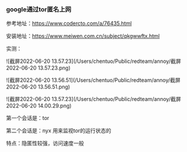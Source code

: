 ### google通过tor匿名上网

参考地址：https://www.codercto.com/a/76435.html

安装地址：https://www.meiwen.com.cn/subject/qkgwwftx.html



实测：

![截屏2022-06-20 13.57.23](/Users/chentuo/Public/redteam/annoy/截屏2022-06-20 13.57.23.png)



![截屏2022-06-20 13.56.51](/Users/chentuo/Public/redteam/annoy/截屏2022-06-20 13.56.51.png)



![截屏2022-06-20 13.57.23](/Users/chentuo/Public/redteam/annoy/截屏2022-06-20 14.00.29.png)

第一个会话是：tor

第二个会话是：nyx 用来监视tor的运行状态的

特点：隐匿性较强，访问速度一般